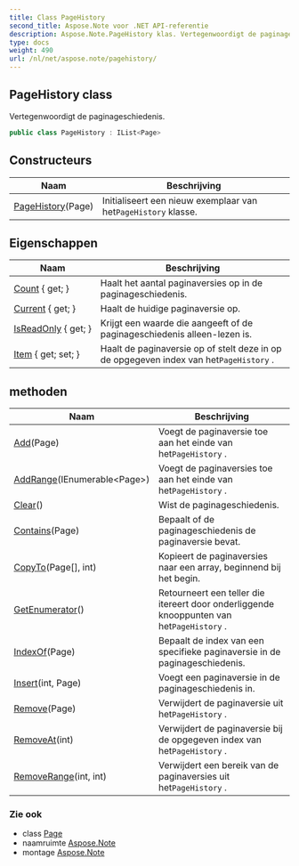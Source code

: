```yaml
---
title: Class PageHistory
second_title: Aspose.Note voor .NET API-referentie
description: Aspose.Note.PageHistory klas. Vertegenwoordigt de paginageschiedenis.
type: docs
weight: 490
url: /nl/net/aspose.note/pagehistory/
---
```

## PageHistory class

Vertegenwoordigt de paginageschiedenis.

```csharp
public class PageHistory : IList<Page>
```

## Constructeurs

| Naam | Beschrijving |
| --- | --- |
| [PageHistory](pagehistory/)(Page) | Initialiseert een nieuw exemplaar van het`PageHistory` klasse. |

## Eigenschappen

| Naam | Beschrijving |
| --- | --- |
| [Count](../../aspose.note/pagehistory/count/) { get; } | Haalt het aantal paginaversies op in de paginageschiedenis. |
| [Current](../../aspose.note/pagehistory/current/) { get; } | Haalt de huidige paginaversie op. |
| [IsReadOnly](../../aspose.note/pagehistory/isreadonly/) { get; } | Krijgt een waarde die aangeeft of de paginageschiedenis alleen-lezen is. |
| [Item](../../aspose.note/pagehistory/item/) { get; set; } | Haalt de paginaversie op of stelt deze in op de opgegeven index van het`PageHistory` . |

## methoden

| Naam | Beschrijving |
| --- | --- |
| [Add](../../aspose.note/pagehistory/add/)(Page) | Voegt de paginaversie toe aan het einde van het`PageHistory` . |
| [AddRange](../../aspose.note/pagehistory/addrange/)(IEnumerable&lt;Page&gt;) | Voegt de paginaversies toe aan het einde van het`PageHistory` . |
| [Clear](../../aspose.note/pagehistory/clear/)() | Wist de paginageschiedenis. |
| [Contains](../../aspose.note/pagehistory/contains/)(Page) | Bepaalt of de paginageschiedenis de paginaversie bevat. |
| [CopyTo](../../aspose.note/pagehistory/copyto/)(Page[], int) | Kopieert de paginaversies naar een array, beginnend bij het begin. |
| [GetEnumerator](../../aspose.note/pagehistory/getenumerator/)() | Retourneert een teller die itereert door onderliggende knooppunten van het`PageHistory` . |
| [IndexOf](../../aspose.note/pagehistory/indexof/)(Page) | Bepaalt de index van een specifieke paginaversie in de paginageschiedenis. |
| [Insert](../../aspose.note/pagehistory/insert/)(int, Page) | Voegt een paginaversie in de paginageschiedenis in. |
| [Remove](../../aspose.note/pagehistory/remove/)(Page) | Verwijdert de paginaversie uit het`PageHistory` . |
| [RemoveAt](../../aspose.note/pagehistory/removeat/)(int) | Verwijdert de paginaversie bij de opgegeven index van het`PageHistory` . |
| [RemoveRange](../../aspose.note/pagehistory/removerange/)(int, int) | Verwijdert een bereik van de paginaversies uit het`PageHistory` . |

### Zie ook

* class [Page](../page/)
* naamruimte [Aspose.Note](../../aspose.note/)
* montage [Aspose.Note](../../)


